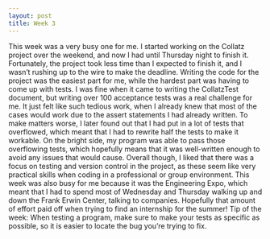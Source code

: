 ```yaml
---
layout: post
title: Week 3
---
```


This week was a very busy one for me. I started working on the Collatz project over the weekend, and now I had until Thursday night to finish it. Fortunately, the project took less time than I expected to finish it, and I wasn’t rushing up to the wire to make the deadline. Writing the code for the project was the easiest part for me, while the hardest part was having to come up with tests. I was fine when it came to writing the CollatzTest document, but writing over 100 acceptance tests was a real challenge for me. It just felt like such tedious work, when I already knew that most of the cases would work due to the assert statements I had already written. To make matters worse, I later found out that I had put in a lot of tests that overflowed, which meant that I had to rewrite half the tests to make it workable. On the bright side, my program was able to pass those overflowing tests, which hopefully means that it was well-written enough to avoid any issues that would cause. Overall though, I liked that there was a focus on testing and version control in the project, as these seem like very practical skills when coding in a professional or group environment. This week was also busy for me because it was the Engineering Expo, which meant that I had to spend most of Wednesday and Thursday walking up and down the Frank Erwin Center, talking to companies. Hopefully that amount of effort paid off when trying to find an internship for the summer!
Tip of the week: When testing a program, make sure to make your tests as specific as possible, so it is easier to locate the bug you’re trying to fix.
